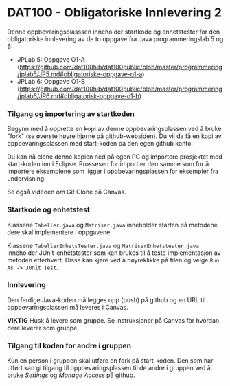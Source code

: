 # DAT100 - Obligatoriske Innlevering 2

Denne oppbevaringsplasssen inneholder startkode og enhetstester for den obligatoriske innlevering av de to oppgave fra Java programmeringslab 5 og 6:

- JPLab 5: Oppgave O1-A (https://github.com/dat100hib/dat100public/blob/master/programmering/jplab5/JP5.md#obligatoriske-oppgave-o1-a)
- JPLab 6: Oppgave O1-B (https://github.com/dat100hib/dat100public/blob/master/programmering/jplab6/JP6.md#obligatorisk-oppgave-o1-b)

### Tilgang og importering av startkoden

Begynn med å opprette en kopi av denne oppbevaringsplassen ved å bruke "fork" (se øverste høyre hjørne på github-websiden). Du vil da få en kopi av oppbevaringsplassen med start-koden på den egen github konto.

Du kan nå clone denne kopien ned på egen PC og importere prosjektet med start-koden inn i Eclipse. Prossesen for import er den samme som for å importere eksemplene som ligger i oppbevaringsplassen for eksempler fra undervisning.

Se også videoen om Git Clone på Canvas.

### Startkode og enhetstest

Klassene `Tabeller.java` og `Matriser.java` inneholder starten på metodene dere skal implementere i oppgavene.

Klassene `TabellerEnhetsTester.java` og `MatriserEnhetstester.java` inneholder JUnit-enhetstester som kan brukes til å teste implementasjon av metoden etterhvert. Disse kan kjøre ved å høyreklikke på filen og velge `Run As -> JUnit Test`.

### Innlevering

Den ferdige Java-koden må legges opp (push) på github og en URL til oppbevaringsplassen må leveres i Canvas.

**VIKTIG** Husk å levere som gruppe. Se instruksjoner på Canvas for hvordan dere leverer som gruppe.

### Tilgang til koden for andre i gruppen

Kun en person i gruppen skal utføre en fork på start-koden. Den som har utført kan gi tilgang til oppbevaringsplassen til de andre i gruppen ved å bruke *Settings* og *Manage Access* på github.
